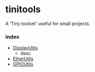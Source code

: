# tinitools
A 'Tiny toolset' useful for small projects. 


### index
- [DisplayUtils](DisplayUtils)
  - desc
- [EtherUtils](EtherUtils)
- [GPIOUtils](GPIOUtils)
